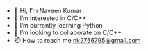 - 👋 Hi, I’m Naveen Kumar
- 👀 I’m interested in C/C++
- 🌱 I’m currently learning Python
- 💞️ I’m looking to collaborate on C/C++
- 📫 How to reach me nk2756795@gmail.com

<!---
naveenkumar230229/naveenkumar230229 is a ✨ special ✨ repository because its `README.md` (this file) appears on your GitHub profile.
You can click the Preview link to take a look at your changes.
--->
